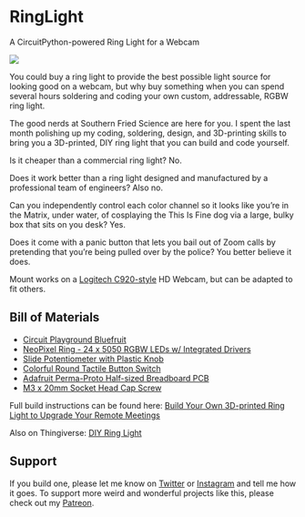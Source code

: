 # RingLight
A CircuitPython-powered Ring Light for a Webcam

![](https://github.com/SouthernFriedScientist/RingLight/blob/main/ADT_0431.jpg)

You could buy a ring light to provide the best possible light source for looking good on a webcam, but why buy something when you can spend several hours soldering and coding your own custom, addressable, RGBW ring light.

The good nerds at Southern Fried Science are here for you. I spent the last month polishing up my coding, soldering, design, and 3D-printing skills to bring you a 3D-printed, DIY ring light that you can build and code yourself.

Is it cheaper than a commercial ring light? No.

Does it work better than a ring light designed and manufactured by a professional team of engineers? Also no.

Can you independently control each color channel so it looks like you’re in the Matrix, under water, of cosplaying the This Is Fine dog via a large, bulky box that sits on you desk? Yes.

Does it come with a panic button that lets you bail out of Zoom calls by pretending that you’re being pulled over by the police? You better believe it does.

Mount works on a [Logitech C920-style](https://amzn.to/3aLuoJ2) HD Webcam, but can be adapted to fit others. 


## Bill of Materials
- [Circuit Playground Bluefruit](https://www.adafruit.com/product/4333)
- [NeoPixel Ring - 24 x 5050 RGBW LEDs w/ Integrated Drivers](https://www.adafruit.com/product/2863)
- [Slide Potentiometer with Plastic Knob](https://www.adafruit.com/product/4271)
- [Colorful Round Tactile Button Switch](https://www.adafruit.com/product/1009)
- [Adafruit Perma-Proto Half-sized Breadboard PCB](https://www.adafruit.com/product/1609)
- [M3 x 20mm Socket Head Cap Screw](https://amzn.to/2OdD5E6)

Full build instructions can be found here: [Build Your Own 3D-printed Ring Light to Upgrade Your Remote Meetings](http://www.southernfriedscience.com/build-your-own-3d-printed-ring-light-to-upgrade-your-remote-meetings/)

Also on Thingiverse: [DIY Ring Light](https://www.thingiverse.com/thing:4756441)

## Support

If you build one, please let me know on [Twitter](https://twitter.com/DrAndrewThaler) or [Instagram](https://www.instagram.com/drandrewthaler/) and tell me how it goes. To support more weird and wonderful projects like this, please check out my [Patreon](https://www.patreon.com/Andrew_Thaler).

